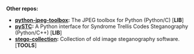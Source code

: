 **Other repos:**
- **[python-jpeg-toolbox](https://github.com/daniellerch/python-jpeg-toolbox):** The JPEG toolbox for Python (Python/C)  [**LIB**] 
- **[pySTC](https://github.com/daniellerch/pySTC):** A Python interface for Syndrome Trellis Codes Steganography  (Python/C++) [**LIB**] 
- **[stego-collection](https://github.com/daniellerch/stego-collection):** Collection of old image steganography software. [**TOOLS**] 
